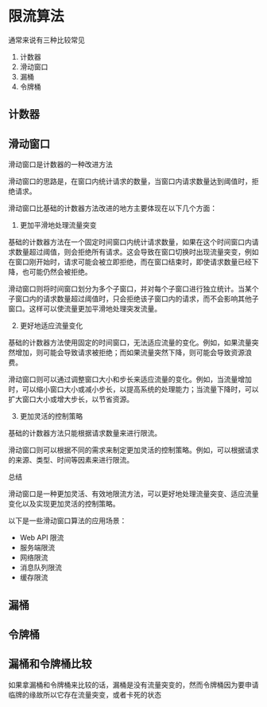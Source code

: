 # 限流算法

通常来说有三种比较常见

1. 计数器
2. 滑动窗口
3. 漏桶
4. 令牌桶

## 计数器
## 滑动窗口
滑动窗口是计数器的一种改进方法

滑动窗口的思路是，在窗口内统计请求的数量，当窗口内请求数量达到阈值时，拒绝请求。

滑动窗口比基础的计数器方法改进的地方主要体现在以下几个方面：

1. 更加平滑地处理流量突变

基础的计数器方法在一个固定时间窗口内统计请求数量，如果在这个时间窗口内请求数量超过阈值，则会拒绝所有请求。这会导致在窗口切换时出现流量突变，例如在窗口刚开始时，请求可能会被立即拒绝，而在窗口结束时，即使请求数量已经下降，也可能仍然会被拒绝。

滑动窗口则将时间窗口划分为多个子窗口，并对每个子窗口进行独立统计。当某个子窗口内的请求数量超过阈值时，只会拒绝该子窗口内的请求，而不会影响其他子窗口。这样可以使流量更加平滑地处理突发流量。

2. 更好地适应流量变化

基础的计数器方法使用固定的时间窗口，无法适应流量的变化。例如，如果流量突然增加，则可能会导致请求被拒绝；而如果流量突然下降，则可能会导致资源浪费。

滑动窗口则可以通过调整窗口大小和步长来适应流量的变化。例如，当流量增加时，可以缩小窗口大小或减小步长，以提高系统的处理能力；当流量下降时，可以扩大窗口大小或增大步长，以节省资源。

3. 更加灵活的控制策略

基础的计数器方法只能根据请求数量来进行限流。

滑动窗口则可以根据不同的需求来制定更加灵活的控制策略。例如，可以根据请求的来源、类型、时间等因素来进行限流。

总结

滑动窗口是一种更加灵活、有效地限流方法，可以更好地处理流量突变、适应流量变化以及实现更加灵活的控制策略。

以下是一些滑动窗口算法的应用场景：

- Web API 限流
- 服务端限流
- 网络限流
- 消息队列限流
- 缓存限流

## 漏桶
## 令牌桶
## 漏桶和令牌桶比较
如果拿漏桶和令牌桶来比较的话，漏桶是没有流量突变的，然而令牌桶因为要申请临牌的缘故所以它存在流量突变，或者卡死的状态